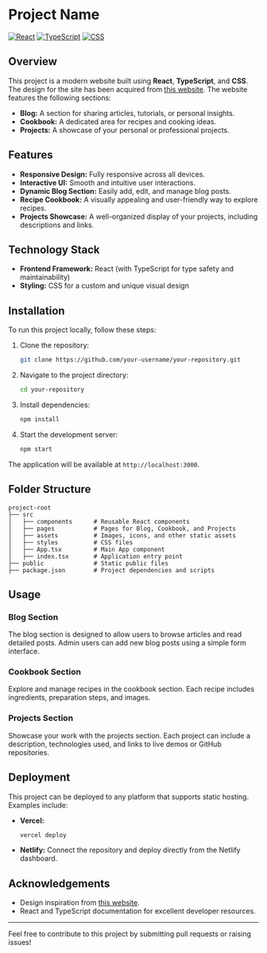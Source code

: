 # Project Name

[![React](https://img.shields.io/badge/React-18.0-blue.svg)](https://reactjs.org/)
[![TypeScript](https://img.shields.io/badge/TypeScript-5.0-blue.svg)](https://www.typescriptlang.org/)
[![CSS](https://img.shields.io/badge/CSS-3.0-blue.svg)](https://developer.mozilla.org/en-US/docs/Web/CSS)

## Overview
This project is a modern website built using **React**, **TypeScript**, and **CSS**. The design for the site has been acquired from [this website](link). The website features the following sections:

- **Blog:** A section for sharing articles, tutorials, or personal insights.
- **Cookbook:** A dedicated area for recipes and cooking ideas.
- **Projects:** A showcase of your personal or professional projects.

## Features
- **Responsive Design:** Fully responsive across all devices.
- **Interactive UI:** Smooth and intuitive user interactions.
- **Dynamic Blog Section:** Easily add, edit, and manage blog posts.
- **Recipe Cookbook:** A visually appealing and user-friendly way to explore recipes.
- **Projects Showcase:** A well-organized display of your projects, including descriptions and links.

## Technology Stack
- **Frontend Framework:** React (with TypeScript for type safety and maintainability)
- **Styling:** CSS for a custom and unique visual design

## Installation
To run this project locally, follow these steps:

1. Clone the repository:
   ```bash
   git clone https://github.com/your-username/your-repository.git
   ```
2. Navigate to the project directory:
   ```bash
   cd your-repository
   ```
3. Install dependencies:
   ```bash
   npm install
   ```
4. Start the development server:
   ```bash
   npm start
   ```

The application will be available at `http://localhost:3000`.

## Folder Structure
```
project-root
├── src
│   ├── components      # Reusable React components
│   ├── pages           # Pages for Blog, Cookbook, and Projects
│   ├── assets          # Images, icons, and other static assets
│   ├── styles          # CSS files
│   ├── App.tsx         # Main App component
│   ├── index.tsx       # Application entry point
├── public              # Static public files
├── package.json        # Project dependencies and scripts
```

## Usage
### Blog Section
The blog section is designed to allow users to browse articles and read detailed posts. Admin users can add new blog posts using a simple form interface.

### Cookbook Section
Explore and manage recipes in the cookbook section. Each recipe includes ingredients, preparation steps, and images.

### Projects Section
Showcase your work with the projects section. Each project can include a description, technologies used, and links to live demos or GitHub repositories.

## Deployment
This project can be deployed to any platform that supports static hosting. Examples include:

- **Vercel:**
  ```bash
  vercel deploy
  ```
- **Netlify:**
  Connect the repository and deploy directly from the Netlify dashboard.


## Acknowledgements
- Design inspiration from [this website](https://astro-nano-demo.vercel.app/blog).
- React and TypeScript documentation for excellent developer resources.

---
Feel free to contribute to this project by submitting pull requests or raising issues!

